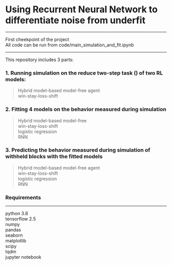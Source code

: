 # Using Recurrent Neural Network to differentiate noise from underfit #
---------------
First cheekpoint of the project  
All code can be run from  code/main_simulation_and_fit.ipynb

---------------
This repository includes 3 parts:
###  1. Running simulation on the reduce two-step task () of two RL models: ###
> Hybrid model-based model-free agent  
> win-stay-loss-shift
###  2. Fitting 4 models on the behavior measured during simulation ###
> Hybrid model-based model-free  
> win-stay-loss-shift    
> logistic regression   
> RNN  
### 3. Predicting the behavior measured during simulation of withheld blocks with the fitted models ###
> Hybrid model-based model-free agent   
> win-stay-loss-shift   
> logistic regression   
> RNN   
### Requirements ###
---------------
python 3.8   
tensorflow 2.5    
numpy   
pandas   
seaborn   
matplotlib   
scipy   
tqdm   
jupyter notebook 
